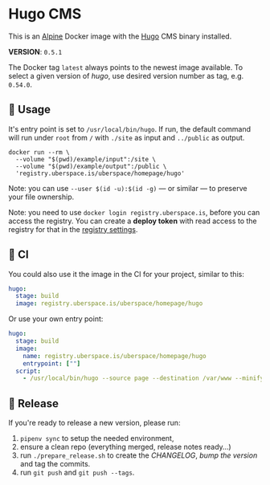 # Hugo CMS

This is an [Alpine][] Docker image with the [Hugo][] CMS binary installed.

**VERSION**: `0.5.1`

The Docker tag `latest` always points to the newest image available. To select a
given version of _hugo_, use desired version number as tag, e.g. `0.54.0`.

## :children_crossing: Usage

It's entry point is set to `/usr/local/bin/hugo`. If run, the default command
will run under `root` from `/` with `./site` as input and `../public` as output.

```shell
docker run --rm \
  --volume "$(pwd)/example/input":/site \
  --volume "$(pwd)/example/output":/public \
  'registry.uberspace.is/uberspace/homepage/hugo'
```

Note: you can use `--user $(id -u):$(id -g)` — or similar — to preserve your
file ownership.

Note: you need to use `docker login registry.uberspace.is`, before you can
access the registry. You can create a **deploy token** with read access to the
registry for that in the [registry settings][].

## :construction_worker: CI

You could also use it the image in the CI for your project, similar to this:

```yaml
hugo:
  stage: build
  image: registry.uberspace.is/uberspace/homepage/hugo
```

Or use your own entry point:

```yaml
hugo:
  stage: build
  image:
    name: registry.uberspace.is/uberspace/homepage/hugo
    entrypoint: [""]
  script:
    - /usr/local/bin/hugo --source page --destination /var/www --minify
```

## :bookmark: Release

If you're ready to release a new version, please run:

1. `pipenv sync` to setup the needed environment,
2. ensure a clean repo (everything merged, release notes ready…)
3. run `./prepare_release.sh` to create the _CHANGELOG_, _bump the version_
   and tag the commits.
4. run `git push` and `git push --tags`.

[alpine]: https://hub.docker.com/_/alpine/
[hugo]: https://gohugo.io
[bumpversion]: https://github.com/peritus/bumpversion
[registry settings]: https://git.uberspace.is/uberspace/homepage/hugo/settings/repository
